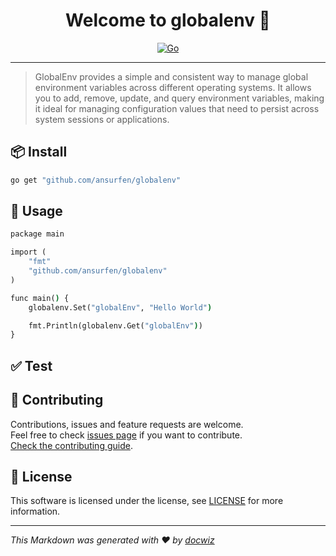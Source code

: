 <h1 align="center">Welcome to globalenv 👋</h1>
<center>

[![Go](https://img.shields.io/badge/Go-1.23.5-%2300ADD8.svg?logo=go&logoColor=white&style=for-the-badge)](https://golang.org/)

</center>

---

<center>

<!-- projectStatistics -->

</center>

> GlobalEnv provides a simple and consistent way to manage global environment variables across different operating systems. It allows you to add, remove, update, and query environment variables, making it ideal for managing configuration values that need to persist across system sessions or applications.

## 📦 Install
```cmd
go get "github.com/ansurfen/globalenv"
```

## 🚀 Usage
```cmd
package main

import (
    "fmt"
    "github.com/ansurfen/globalenv"    
)

func main() {
    globalenv.Set("globalEnv", "Hello World")

    fmt.Println(globalenv.Get("globalEnv"))
}
```

## ✅ Test
<!-- description -->

## 🤝 Contributing

Contributions, issues and feature requests are welcome.<br />
Feel free to check [issues page](https://github.com/Ansurfen/globalenv/issues) if you want to contribute.<br />
[Check the contributing guide](./CONTRIBUTING.md).<br />

## 📝 License

This software is licensed under the <!-- license --> license, see [LICENSE](./LICENSE) for more information.

---

_This Markdown was generated with ❤️ by [docwiz](https://github.com/ansurfen/docwiz)_